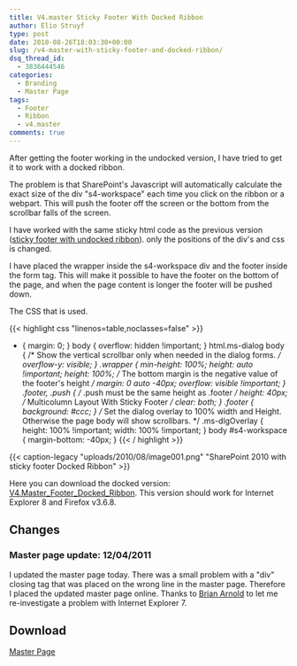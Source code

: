 ```yaml
---
title: V4.master Sticky Footer With Docked Ribbon
author: Elio Struyf
type: post
date: 2010-08-26T18:03:30+00:00
slug: /v4-master-with-sticky-footer-and-docked-ribbon/
dsq_thread_id:
  - 3836444546
categories:
  - Branding
  - Master Page
tags:
  - Footer
  - Ribbon
  - v4.master
comments: true
---
```


After getting the footer working in the undocked version, I have tried to get it to work with a docked ribbon.

The problem is that SharePoint's Javascript will automatically calculate the exact size of the div "s4-workspace" each time you click on the ribbon or a webpart. This will push the footer off the screen or the bottom from the scrollbar falls of the screen.<!--more-->

I have worked with the same sticky html code as the previous version ([sticky footer with undocked ribbon](http://eliostruyf.com/v4-master-sticky-footer-with-undocked-ribbon/ "sticky footer with undocked ribbon")). only the positions of the div's and css is changed.

I have placed the wrapper inside the s4-workspace div and the footer inside the form tag. This will make it possible to have the footer on the bottom of the page, and when the page content is longer the footer will be pushed down.

The CSS that is used.

{{< highlight css "linenos=table,noclasses=false" >}}
* {
  margin: 0;
}
body {
  overflow: hidden !important;
}
html.ms-dialog body {
  /* Show the vertical scrollbar only when needed in the dialog forms. */
  overflow-y: visible;
}
.wrapper {
  min-height: 100%;
  height: auto !important;
  height: 100%;
  /* The bottom margin is the negative value of the footer's height */
  margin: 0 auto -40px;
  overflow: visible !important;
}
.footer, .push {
  /* .push must be the same height as .footer */
  height: 40px;
  /* Multicolumn Layout With Sticky Footer */
  clear: both;
}
.footer {
  background: #ccc;
}
/* Set the dialog overlay to 100% width and Height. Otherwise the page body will show scrollbars. */
.ms-dlgOverlay {
  height: 100% !important;
  width: 100% !important;
}
body #s4-workspace {
  margin-bottom: -40px;
}
{{< / highlight >}}

{{< caption-legacy "uploads/2010/08/image001.png" "SharePoint 2010 with sticky footer Docked Ribbon" >}}

Here you can download the docked version: [V4.Master_Footer_Docked_Ribbon](/uploads/2011/04/V4_Master_Footer_Docked_Ribbon.zip). This version should work for Internet Explorer 8 and Firefox v3.6.8.

## Changes

### Master page update: 12/04/2011

I updated the master page today. There was a small problem with a "div" closing tag that was placed on the wrong line in the master page. Therefore I placed the updated master page online. Thanks to [Brian Arnold](http://twitter.com/SPBrianArnold "Brian Arnold") to let me re-investigate a problem with Internet Explorer 7.

## Download

[Master Page](/uploads/2011/04/V4_Master_Footer_Docked_Ribbon.zip)
